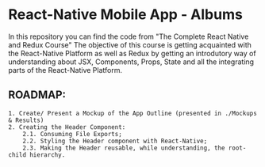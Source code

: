 # React-Native Mobile App - Albums 

In this repository you can find the code from "The Complete React Native and Redux Course"
The objective of this course is getting acquainted with the React-Native Platform as well as Redux
by getting an introdutory way of understanding about JSX, Components, Props, State and all the integrating parts of the React-Native Platform. 

## ROADMAP:
	1. Create/ Present a Mockup of the App Outline (presented in ./Mockups & Results)
	2. Creating the Header Component:
		2.1. Consuming File Exports;
		2.2. Styling the Header component with React-Native;
		2.3. Making the Header reusable, while understanding, the root-child hierarchy.
